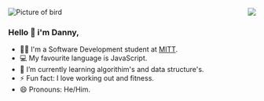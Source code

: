 ![Picture of bird]()
<img src="https://upload.wikimedia.org/wikipedia/commons/thumb/4/45/Eopsaltria_australis_-_Mogo_Campground.jpg/640px-Eopsaltria_australis_-_Mogo_Campground.jpg" align="right" />
  ### Hello 👋 i'm Danny,
- 🧑‍🎓 I'm a Software Development student at [MITT](https://mitt.ca/).
- 💻 My favourite language is JavaScript.
- 🌱 I’m currently learning algorithim's and data structure's.
- ⚡ Fun fact: I love working out and fitness.
- 😄 Pronouns: He/Him.

